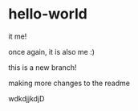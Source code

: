 # hello-world

it me!

once again, it is also me :)

this is a new branch!

making more changes to the readme

wdkdjjkdjD
